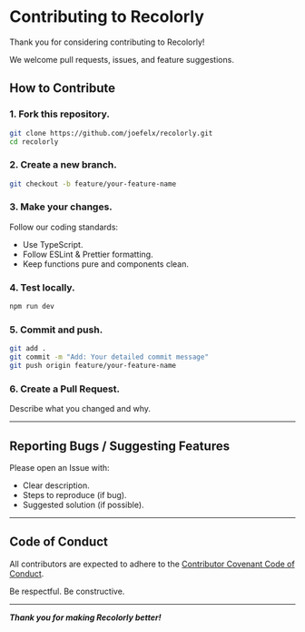 # Contributing to Recolorly

Thank you for considering contributing to Recolorly!

We welcome pull requests, issues, and feature suggestions.

## How to Contribute

### 1. Fork this repository.

```bash
git clone https://github.com/joefelx/recolorly.git
cd recolorly
```

### 2. Create a new branch.
```bash
git checkout -b feature/your-feature-name
```

### 3. Make your changes.
Follow our coding standards:
- Use TypeScript.
- Follow ESLint & Prettier formatting.
- Keep functions pure and components clean.


### 4. Test locally.
```bash
npm run dev
```

### 5. Commit and push.
```bash
git add .
git commit -m "Add: Your detailed commit message"
git push origin feature/your-feature-name
```

### 6. Create a Pull Request.
Describe what you changed and why.

---

## Reporting Bugs / Suggesting Features
Please open an Issue with:

- Clear description.
- Steps to reproduce (if bug).
- Suggested solution (if possible).


---

## Code of Conduct
All contributors are expected to adhere to the [Contributor Covenant Code of Conduct](https://www.contributor-covenant.org/version/2/1/code_of_conduct/).

Be respectful. Be constructive.

--- 
***Thank you for making Recolorly better!***